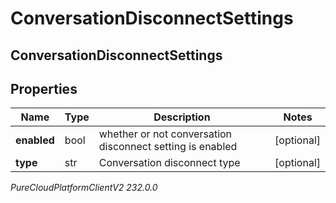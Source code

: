 # ConversationDisconnectSettings

## ConversationDisconnectSettings

## Properties

|Name | Type | Description | Notes|
|------------ | ------------- | ------------- | -------------|
| **enabled** | bool | whether or not conversation disconnect setting is enabled | [optional] |
| **type** | str | Conversation disconnect type | [optional] |



_PureCloudPlatformClientV2 232.0.0_
